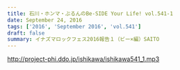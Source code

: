 ```yaml
---
title: 石川・ホンマ・ぶるんのBe-SIDE Your Life! vol.541-1
date: September 24, 2016
tags: ['2016', 'September 2016', 'vol.541']
draft: false
summary: イナズマロックフェス2016報告１（ビー×編）SAITO
---
```


http://project-phi.ddo.jp/ishikawa/ishikawa541_1.mp3